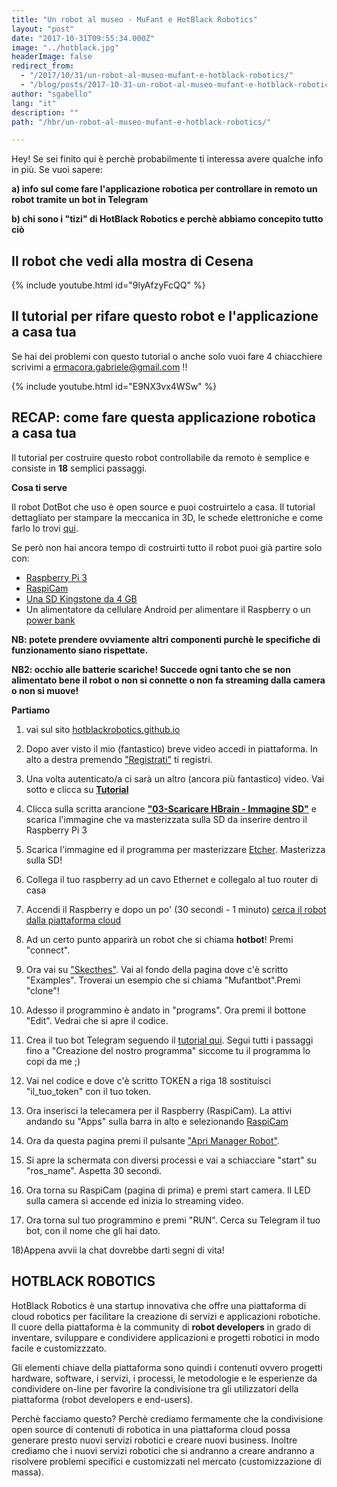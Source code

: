 ```yaml
---
title: "Un robot al museo - MuFant e HotBlack Robotics"
layout: "post"
date: "2017-10-31T09:55:34.000Z"
image: "../hotblack.jpg"
headerImage: false
redirect_from:
  - "/2017/10/31/un-robot-al-museo-mufant-e-hotblack-robotics/"
  - "/blog/posts/2017-10-31-un-robot-al-museo-mufant-e-hotblack-robotics"
author: "sgabello"
lang: "it"
description: ""
path: "/hbr/un-robot-al-museo-mufant-e-hotblack-robotics/"

---
```


Hey! Se sei finito qui è perchè probabilmente ti interessa avere qualche info in più. Se vuoi sapere:

**a) info sul come fare l'applicazione robotica per controllare in remoto un robot tramite un bot in Telegram**

**b) chi sono i "tizi" di HotBlack Robotics e perchè abbiamo concepito tutto ciò**

## Il robot che vedi alla mostra di Cesena

{% include youtube.html id="9lyAfzyFcQQ" %}

## Il tutorial per rifare questo robot e l'applicazione a casa tua

Se hai dei problemi con questo tutorial o anche solo vuoi fare 4 chiacchiere scrivimi a ermacora.gabriele@gmail.com !!

{% include youtube.html id="E9NX3vx4WSw" %}

## RECAP: come fare questa applicazione robotica a casa tua

Il tutorial per costruire questo robot controllabile da remoto è semplice e consiste in **18** semplici passaggi.

**Cosa ti serve**

Il robot DotBot che uso è open source e puoi costruirtelo a casa. Il tutorial dettagliato per stampare la meccanica in 3D, le schede elettroniche e come farlo lo trovi [qui](http://hotblackrobotics.github.io/blog/posts/2017-02-08-dotbot-tutorial-hardware).

Se però non hai ancora tempo di costruirti tutto il robot puoi già partire solo con:

- [Raspberry Pi 3](https://www.raspberrypi.org/products/raspberry-pi-3-model-b/)
- [RaspiCam](https://www.raspberrypi.org/products/camera-module-v2/)
- [Una SD Kingstone da 4 GB](https://www.amazon.it/Kingston-SDC4-4GB-MicroSDHC-Adattatore/dp/B000VX6XL6)
- Un alimentatore da cellulare Android per alimentare il Raspberry o un [power bank](https://www.amazon.it/RAVPower-Caricabatterie-Tecnologia-Universale-Smartphone/dp/B00YA01MC6/ref=sr_1_13?ie=UTF8&qid=1509721259&sr=8-13&keywords=ravpower+power+bank)

**NB: potete prendere ovviamente altri componenti purchè le specifiche di funzionamento siano rispettate.**

**NB2: occhio alle batterie scariche! Succede ogni tanto che se non alimentato bene il robot o non si connette o non fa streaming dalla camera o non si muove!**

**Partiamo**

1. vai sul sito [hotblackrobotics.github.io](http://hotblackrobotics.github.io/)

2. Dopo aver visto il mio (fantastico) breve video accedi in piattaforma. In alto a destra premendo ["Registrati"](http://hotblackrobotics.github.io/register) ti registri.

3. Una volta autenticato/a ci sarà un altro (ancora più fantastico) video. Vai sotto e clicca su [**Tutorial**](http://hotblackrobotics.github.io/blog/posts/supporto-tecnico)

4. Clicca sulla scritta arancione **["03-Scaricare HBrain - Immagine SD"](http://hotblackrobotics.github.io/blog/posts/2017-03-24-immagine-sd-per-la-cloud-e-configurazione)** e scarica l'immagine che va masterizzata sulla SD da inserire dentro il Raspberry Pi 3

5. Scarica l'immagine ed il programma per masterizzare [Etcher](https://etcher.io/). Masterizza sulla SD!

6. Collega il tuo raspberry ad un cavo Ethernet e collegalo al tuo router di casa

7. Accendi il Raspberry e dopo un po' (30 secondi - 1 minuto) [cerca il robot dalla piattaforma cloud](http://hotblackrobotics.github.io/cloud/index)

8. Ad un certo punto apparirà un robot che si chiama **hotbot**! Premi "connect".

9. Ora vai su ["Skecthes"](http://hotblackrobotics.github.io/cloud/sketch/). Vai al fondo della pagina dove c'è scritto "Examples". Troverai un esempio che si chiama "Mufantbot".Premi "clone"!

10. Adesso il programmino è andato in "programs". Ora premi il bottone "Edit". Vedrai che si apre il codice.

11. Crea il tuo bot Telegram seguendo il [tutorial qui](http://hotblackrobotics.github.io/blog/posts/2017-02-16-tutorial-sviluppiamo-un-bot-telegram-in-ros). Segui tutti i passaggi fino a "Creazione del nostro programma" siccome tu il programma lo copi da me ;)

12. Vai nel codice e dove c'è scritto TOKEN a riga 18 sostituisci "il_tuo_token" con il tuo token.

13. Ora inserisci la telecamera per il Raspberry (RaspiCam). La attivi andando su "Apps" sulla barra in alto e selezionando [RaspiCam](http://hotblackrobotics.github.io/cloud/webgui/camera)

14. Ora da questa pagina premi il pulsante ["Apri Manager Robot"](http://192.168.0.101:9001/).

15. Si apre la schermata con diversi processi e vai a schiacciare "start" su "ros_name". Aspetta 30 secondi.

16. Ora torna su RaspiCam (pagina di prima) e premi start camera. Il LED sulla camera si accende ed inizia lo streaming video.

17. Ora torna sul tuo programmino e premi "RUN". Cerca su Telegram il tuo bot, con il nome che gli hai dato.

18)Appena avvii la chat dovrebbe darti segni di vita!

## HOTBLACK ROBOTICS

HotBlack Robotics è una startup innovativa che offre una piattaforma di cloud robotics per facilitare la creazione di servizi e applicazioni robotiche. Il cuore della piattaforma è la community di **robot developers** in grado di inventare, sviluppare e condividere applicazioni e progetti robotici in modo facile e customizzzato.

Gli elementi chiave della piattaforma sono quindi i contenuti ovvero progetti hardware, software, i servizi, i processi, le metodologie e le esperienze da condividere on-line per favorire la condivisione tra gli utilizzatori della piattaforma (robot developers e end-users).

Perchè facciamo questo? Perchè crediamo fermamente che la condivisione open source di contenuti di robotica in una piattaforma cloud possa generare presto nuovi servizi robotici e creare nuovi business. Inoltre crediamo che i nuovi servizi robotici che si andranno a creare andranno a risolvere problemi specifici e customizzati nel mercato (customizzazione di massa).
